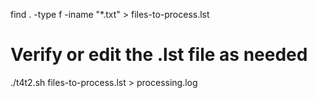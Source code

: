 find . -type f -iname "*.txt" > files-to-process.lst
# Verify or edit the .lst file as needed
./t4t2.sh files-to-process.lst > processing.log
